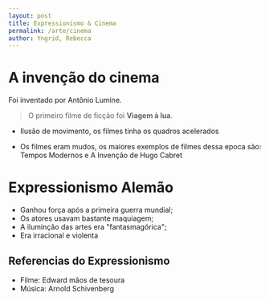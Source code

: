 ```yaml
---
layout: post
title: Expressionismo & Cinema
permalink: /arte/cinema
author: Yngrid, Rebecca
---
```


# A invenção do cinema
Foi inventado por Antônio Lumine.

> O primeiro filme de ficção foi **Viagem à lua**.

- Ilusão de movimento, os filmes tinha os quadros acelerados

- Os filmes eram mudos, os maiores exemplos de filmes dessa epoca são: Tempos Modernos e A Invenção de Hugo Cabret

# Expressionismo Alemão
- Ganhou força após a primeira guerra mundial;
- Os atores usavam bastante maquiagem;
- A iluminção das artes era "fantasmagórica";
- Era irracional e violenta

## Referencias do Expressionismo
- Filme: Edward mãos de tesoura
- Música: Arnold Schivenberg
